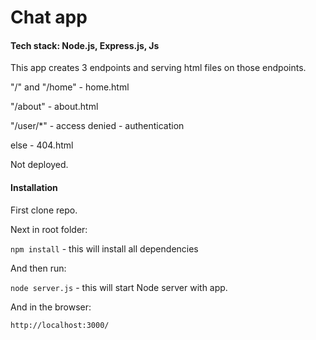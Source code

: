 # Chat app

#### Tech stack: Node.js, Express.js, Js

This app creates 3 endpoints and serving html files on those endpoints.

"/" and "/home" - home.html

"/about" - about.html

"/user/\*" - access denied - authentication

else - 404.html

Not deployed.

#### Installation

First clone repo.

Next in root folder:

`npm install` - this will install all dependencies

And then run:

`node server.js` - this will start Node server with app.

And in the browser:

`http://localhost:3000/`

